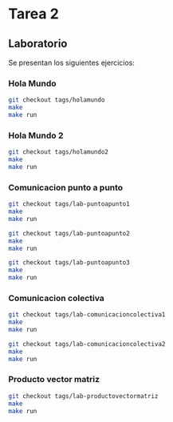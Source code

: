 # Tarea 2

## Laboratorio

Se presentan los siguientes ejercicios:

### Hola Mundo

```bash
git checkout tags/holamundo
make
make run
```

### Hola Mundo 2

```bash
git checkout tags/holamundo2
make
make run
```

### Comunicacion punto a punto

```bash
git checkout tags/lab-puntoapunto1
make
make run

git checkout tags/lab-puntoapunto2
make
make run

git checkout tags/lab-puntoapunto3
make
make run
```

### Comunicacion colectiva

```bash
git checkout tags/lab-comunicacioncolectiva1
make
make run

git checkout tags/lab-comunicacioncolectiva2
make
make run
```

### Producto vector matriz

```bash
git checkout tags/lab-productovectormatriz
make
make run
```
